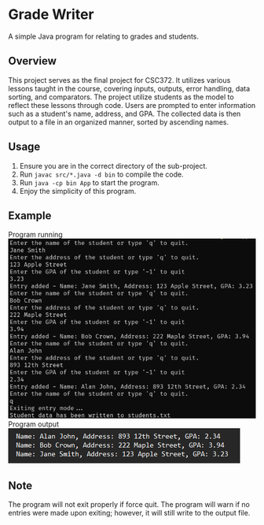 # Grade Writer
A simple Java program for relating to grades and students.

## Overview
This project serves as the final project for CSC372. It utilizes various lessons taught in the course, covering inputs, outputs, error handling, data sorting, and comparators.  The project utilize students as the model to reflect these lessons through code. Users are prompted to enter information such as a student's name, address, and GPA. The collected data is then output to a file in an organized manner, sorted by ascending names.

## Usage
1. Ensure you are in the correct directory of the sub-project.
2. Run ```javac src/*.java -d bin``` to compile the code.
3. Run ```java -cp bin App``` to start the program.
4. Enjoy the simplicity of this program.

## Example
Program running <br>
![](./input_example.png) <br>
Program output <br>
![](./output_example.png)

## Note
The program will not exit properly if force quit. The program will warn if no entries were made upon exiting; however, it will still write to the output file.